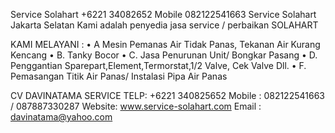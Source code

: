 Service Solahart  +6221 34082652 Mobile 082122541663 Service Solahart Jakarta Selatan Kami adalah penyedia jasa service / perbaikan SOLAHART

KAMI MELAYANI :
•	A Mesin Pemanas Air Tidak Panas, Tekanan Air Kurang Kencang
•	B. Tanky Bocor
•	C. Jasa Penurunan Unit/ Bongkar Pasang
•	D. Penggantian Sparepart,Element,Termorstat,1/2 Valve, Cek Valve Dll.
•	F. Pemasangan Titik Air Panas/ Instalasi Pipa Air Panas

CV DAVINATAMA SERVICE
TELP: +6221 340825652 Mobile : 082122541663 / 087887330287
Website: www.service-solahart.com Email : davinatama@yahoo.com
